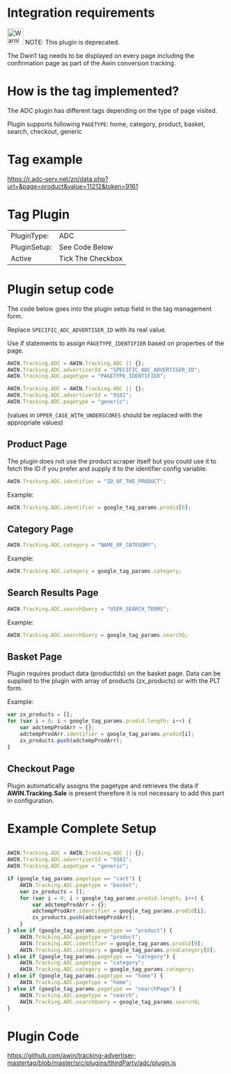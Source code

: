 
# Integration requirements

<img src="Warning.png" title="Warning.png" width="37"
alt="Warning.png" /> NOTE: This plugin is deprecated.

The Dwin1 tag needs to be displayed on every page including the
confirmation page as part of the Awin conversion tracking.

# How is the tag implemented?

The ADC plugin has different tags depending on the type of page visited.

Plugin supports following `PAGETYPE`: home, category, product, basket,
search, checkout, generic

# Tag example

<https://r.adc-serv.net/zn/data.php?url=&page=product&value=11212&token=9161>

# Tag Plugin

|              |                   |
|--------------|-------------------|
| PluginType:  | ADC               |
| PluginSetup: | See Code Below    |
| Active       | Tick The Checkbox |

# Plugin setup code

The code below goes into the plugin setup field in the tag management
form.

Replace `SPECIFIC_ADC_ADVERTISER_ID` with its real value.

Use if statements to assign `PAGETYPE_IDENTIFIER` based on properties of
the page.


``` javascript
AWIN.Tracking.ADC = AWIN.Tracking.ADC || {};
AWIN.Tracking.ADC.advertiserId = "SPECIFIC_ADC_ADVERTISER_ID";
AWIN.Tracking.ADC.pagetype = "PAGETYPE_IDENTIFIER";
```





``` javascript
AWIN.Tracking.ADC = AWIN.Tracking.ADC || {};
AWIN.Tracking.ADC.advertiserId = "9161";
AWIN.Tracking.ADC.pagetype = "generic";
```



(values in `UPPER_CASE_WITH_UNDERSCORES` should be replaced with the
appropriate values)

## Product Page

The plugin does not use the product scraper itself but you could use it
to fetch the ID if you prefer and supply it to the identifier config
variable.


``` javascript
AWIN.Tracking.ADC.identifier = "ID_OF_THE_PRODUCT";
```



Example:


``` javascript
AWIN.Tracking.ADC.identifier = google_tag_params.prodid[0];
```




## Category Page


``` javascript
AWIN.Tracking.ADC.category = "NAME_OF_CATEGORY";
```



Example:


``` javascript
AWIN.Tracking.ADC.category = google_tag_params.category;
```




## Search Results Page


``` javascript
AWIN.Tracking.ADC.searchQuery = "USER_SEARCH_TERMS";
```



Example:


``` javascript
AWIN.Tracking.ADC.searchQuery = google_tag_params.searchQ;
```




## Basket Page

Plugin requires product data (productIds) on the basket page. Data can
be supplied to the plugin with array of products (zx_products) or with
the PLT form.

Example:


``` javascript
var zx_products = [];
for (var i = 0; i < google_tag_params.prodid.length; i++) {
    var adctempProdArr = {};
    adctempProdArr.identifier = google_tag_params.prodid[i];
    zx_products.push(adctempProdArr);
}
```




## Checkout Page

Plugin automatically assigns the pagetype and retrieves the data if
<b>AWIN.Tracking.Sale</b> is present therefore it is not necessary to
add this part in configuration.

# Example Complete Setup


``` javascript

AWIN.Tracking.ADC = AWIN.Tracking.ADC || {};
AWIN.Tracking.ADC.advertiserId = "9161";
AWIN.Tracking.ADC.pagetype = "generic";

if (google_tag_params.pagetype == "cart") {
    AWIN.Tracking.ADC.pagetype = "basket";
    var zx_products = [];
    for (var i = 0; i < google_tag_params.prodid.length; i++) {
        var adctempProdArr = {};
        adctempProdArr.identifier = google_tag_params.prodid[i];
        zx_products.push(adctempProdArr);
    }
} else if (google_tag_params.pagetype == "product") {
    AWIN.Tracking.ADC.pagetype = "product";
    AWIN.Tracking.ADC.identifier = google_tag_params.prodid[0];
    AWIN.Tracking.ADC.category = google_tag_params.prodCategory[0];
} else if (google_tag_params.pagetype == "category") {
    AWIN.Tracking.ADC.pagetype = "category";
    AWIN.Tracking.ADC.category = google_tag_params.category;
} else if (google_tag_params.pagetype == "home") {
    AWIN.Tracking.ADC.pagetype = "home";
} else if (google_tag_params.pagetype == "searchPage") {
    AWIN.Tracking.ADC.pagetype = "search";
    AWIN.Tracking.ADC.searchQuery = google_tag_params.searchQ;
}
```


# Plugin Code

<https://github.com/awin/tracking-advertiser-mastertag/blob/master/src/plugins/thirdParty/adc/plugin.js>